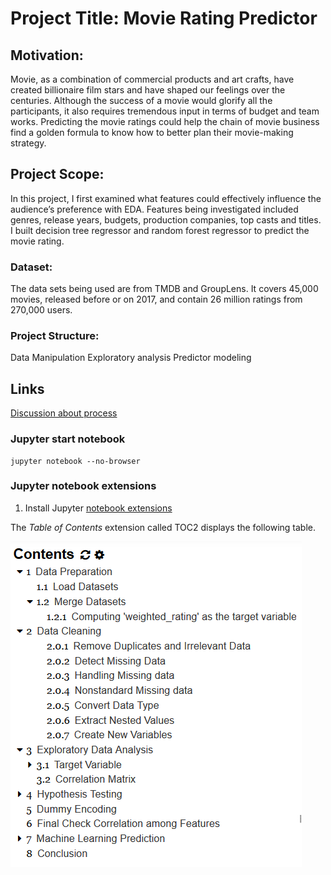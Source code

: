 # Project Title: Movie Rating Predictor

## Motivation: 
Movie, as a combination of commercial products and art crafts, have created billionaire film stars and have shaped our feelings over the centuries. Although the success of a movie would glorify all the participants, it also requires tremendous input in terms of budget and team works. Predicting the movie ratings could help the chain of movie business find a golden formula to know how to better plan their movie-making strategy.

## Project Scope:
In this project, I first examined what features could effectively influence the audience’s preference with EDA. Features being investigated included genres, release years, budgets, production companies, top casts and titles. I built decision tree regressor and random forest regressor to predict the movie rating.

### Dataset:
The data sets being used are from TMDB and GroupLens. It covers 45,000 movies, released before or on 2017, and contain 26 million ratings from 270,000 users. 

### Project Structure:
Data Manipulation
Exploratory analysis
Predictor modeling

## Links

[Discussion about process](https://docs.google.com/document/d/1JCbUu9TrqDHDuz_BJtEVqMC1MJiGdhtbr3fyU9QkxhE/)

### Jupyter start notebook

```
jupyter notebook --no-browser
```

### Jupyter notebook extensions

1. Install Jupyter [notebook extensions](https://jupyter-contrib-nbextensions.readthedocs.io/en/latest/)

The *Table of Contents* extension called TOC2 displays the following table.

![Table of contents](./images/movie_rating_predictions_table_of_contents.png)





